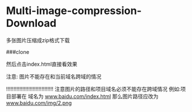 # Multi-image-compression-Download
多张图片压缩成zip格式下载

###clone

然后点击index.html直接看效果

注意:
图片不能存在和当前域名跨域的情况

  !!!!!!!!!!!!!!!!!!!!!!!!!!!!!!!!
注意图片的路径和项目域名必须不能存在跨域情况
例如:项目部署在 域名为 www.baidu.com/index.html
那么图片路径应改为 www.baidu.com/img/2.png
